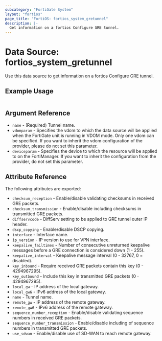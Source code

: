 ```yaml
---
subcategory: "FortiGate System"
layout: "fortios"
page_title: "FortiOS: fortios_system_gretunnel"
description: |-
  Get information on a fortios Configure GRE tunnel.
---
```


# Data Source: fortios_system_gretunnel
Use this data source to get information on a fortios Configure GRE tunnel.


## Example Usage

```hcl

```

## Argument Reference

* `name` - (Required) Tunnel name.
* `vdomparam` - Specifies the vdom to which the data source will be applied when the FortiGate unit is running in VDOM mode. Only one vdom can be specified. If you want to inherit the vdom configuration of the provider, please do not set this parameter.
* `deviceparam` - Specifies the device to which the resource will be applied to on the FortiManager. If you want to inherit the configuration from the provider, do not set this parameter.

## Attribute Reference

The following attributes are exported:

* `checksum_reception` - Enable/disable validating checksums in received GRE packets.
* `checksum_transmission` - Enable/disable including checksums in transmitted GRE packets.
* `diffservcode` - DiffServ setting to be applied to GRE tunnel outer IP header.
* `dscp_copying` - Enable/disable DSCP copying.
* `interface` - Interface name.
* `ip_version` - IP version to use for VPN interface.
* `keepalive_failtimes` - Number of consecutive unreturned keepalive messages before a GRE connection is considered down (1 - 255).
* `keepalive_interval` - Keepalive message interval (0 - 32767, 0 = disabled).
* `key_inbound` - Require received GRE packets contain this key (0 - 4294967295).
* `key_outbound` - Include this key in transmitted GRE packets (0 - 4294967295).
* `local_gw` - IP address of the local gateway.
* `local_gw6` - IPv6 address of the local gateway.
* `name` - Tunnel name.
* `remote_gw` - IP address of the remote gateway.
* `remote_gw6` - IPv6 address of the remote gateway.
* `sequence_number_reception` - Enable/disable validating sequence numbers in received GRE packets.
* `sequence_number_transmission` - Enable/disable including of sequence numbers in transmitted GRE packets.
* `use_sdwan` - Enable/disable use of SD-WAN to reach remote gateway.
